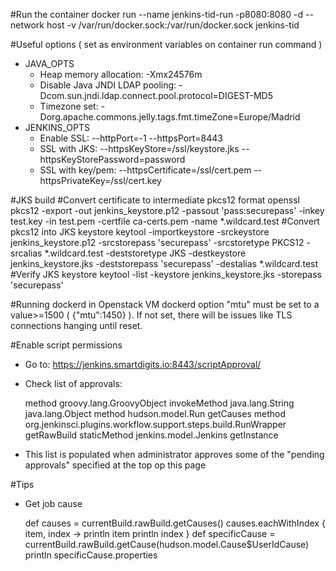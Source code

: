 
#Run the container
  docker run --name jenkins-tid-run -p8080:8080 -d --network host -v /var/run/docker.sock:/var/run/docker.sock jenkins-tid

#Useful options ( set as environment variables on container run command )
  - JAVA_OPTS
    - Heap memory allocation: -Xmx24576m 
    - Disable Java JNDI LDAP pooling: -Dcom.sun.jndi.ldap.connect.pool.protocol=DIGEST-MD5
    - Timezone set: -Dorg.apache.commons.jelly.tags.fmt.timeZone=Europe/Madrid
  - JENKINS_OPTS
    - Enable SSL: --httpPort=-1 --httpsPort=8443
    - SSL with JKS: --httpsKeyStore=/ssl/keystore.jks --httpsKeyStorePassword=password
    - SSL with key/pem: --httpsCertificate=/ssl/cert.pem  --httpsPrivateKey=/ssl/cert.key

#JKS build 
  #Convert certificate to intermediate pkcs12 format
  openssl pkcs12 -export -out jenkins_keystore.p12 -passout 'pass:securepass' -inkey test.key -in test.pem -certfile ca-certs.pem -name *.wildcard.test
  #Convert pkcs12 into JKS keystore
  keytool -importkeystore -srckeystore jenkins_keystore.p12 -srcstorepass 'securepass' -srcstoretype PKCS12 -srcalias *.wildcard.test -deststoretype JKS -destkeystore jenkins_keystore.jks -deststorepass 'securepass' -destalias *.wildcard.test
  #Verify JKS keystore
  keytool -list -keystore jenkins_keystore.jks -storepass 'securepass'

#Running dockerd in Openstack VM
  dockerd option "mtu" must be set to a value>=1500 ( {"mtu":1450} ). If not set, there will be issues like TLS connections hanging until reset.

#Enable script permissions

  - Go to: https://jenkins.smartdigits.io:8443/scriptApproval/
  - Check list of approvals:

    method groovy.lang.GroovyObject invokeMethod java.lang.String java.lang.Object
    method hudson.model.Run getCauses
    method org.jenkinsci.plugins.workflow.support.steps.build.RunWrapper getRawBuild
    staticMethod jenkins.model.Jenkins getInstance
  
  - This list is populated when administrator approves some of the "pending approvals" specified at the top op this page

#Tips

  - Get job cause

    def causes = currentBuild.rawBuild.getCauses()
    causes.eachWithIndex { item, index ->
      println item
      println index
    }
    def specificCause = currentBuild.rawBuild.getCause(hudson.model.Cause$UserIdCause)
    println specificCause.properties